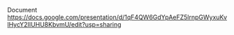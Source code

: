 Document
https://docs.google.com/presentation/d/1qF4QW6GdYpAeFZ5lrnpGWyxuKvlHycY2IIUHU8KbvmU/edit?usp=sharing 